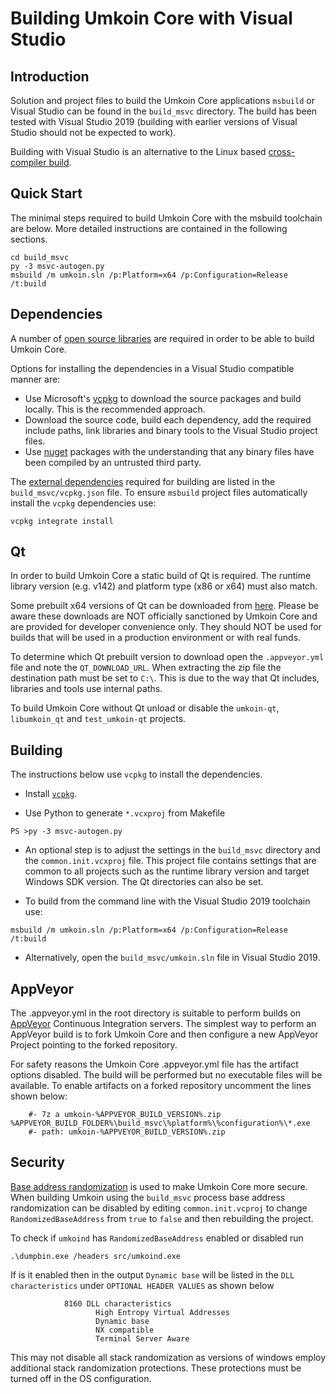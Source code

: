 Building Umkoin Core with Visual Studio
========================================

Introduction
---------------------
Solution and project files to build the Umkoin Core applications `msbuild` or Visual Studio can be found in the `build_msvc` directory. The build has been tested with Visual Studio 2019 (building with earlier versions of Visual Studio should not be expected to work).

Building with Visual Studio is an alternative to the Linux based [cross-compiler build](https://github.com/umkoin/umkoin/blob/master/doc/build-windows.md).

Quick Start
---------------------
The minimal steps required to build Umkoin Core with the msbuild toolchain are below. More detailed instructions are contained in the following sections.

```
cd build_msvc
py -3 msvc-autogen.py
msbuild /m umkoin.sln /p:Platform=x64 /p:Configuration=Release /t:build
```

Dependencies
---------------------
A number of [open source libraries](https://github.com/umkoin/umkoin/blob/master/doc/dependencies.md) are required in order to be able to build Umkoin Core.

Options for installing the dependencies in a Visual Studio compatible manner are:

- Use Microsoft's [vcpkg](https://docs.microsoft.com/en-us/cpp/vcpkg) to download the source packages and build locally. This is the recommended approach.
- Download the source code, build each dependency, add the required include paths, link libraries and binary tools to the Visual Studio project files.
- Use [nuget](https://www.nuget.org/) packages with the understanding that any binary files have been compiled by an untrusted third party.

The [external dependencies](https://github.com/umkoin/umkoin/blob/master/doc/dependencies.md) required for building are listed in the `build_msvc/vcpkg.json` file. To ensure `msbuild` project files automatically install the `vcpkg` dependencies use:

```
vcpkg integrate install
```

Qt
---------------------
In order to build Umkoin Core a static build of Qt is required. The runtime library version (e.g. v142) and platform type (x86 or x64) must also match.

Some prebuilt x64 versions of Qt can be downloaded from [here](https://github.com/sipsorcery/qt_win_binary/releases). Please be aware these downloads are NOT officially sanctioned by Umkoin Core and are provided for developer convenience only. They should NOT be used for builds that will be used in a production environment or with real funds.

To determine which Qt prebuilt version to download open the `.appveyor.yml` file and note the `QT_DOWNLOAD_URL`. When extracting the zip file the destination path must be set to `C:\`. This is due to the way that Qt includes, libraries and tools use internal paths.

To build Umkoin Core without Qt unload or disable the `umkoin-qt`, `libumkoin_qt` and `test_umkoin-qt` projects.

Building
---------------------
The instructions below use `vcpkg` to install the dependencies.

- Install [`vcpkg`](https://github.com/Microsoft/vcpkg).

- Use Python to generate `*.vcxproj` from Makefile

```
PS >py -3 msvc-autogen.py
```

- An optional step is to adjust the settings in the `build_msvc` directory and the `common.init.vcxproj` file. This project file contains settings that are common to all projects such as the runtime library version and target Windows SDK version. The Qt directories can also be set.

- To build from the command line with the Visual Studio 2019 toolchain use:

```
msbuild /m umkoin.sln /p:Platform=x64 /p:Configuration=Release /t:build
```

- Alternatively, open the `build_msvc/umkoin.sln` file in Visual Studio 2019.

AppVeyor
---------------------
The .appveyor.yml in the root directory is suitable to perform builds on [AppVeyor](https://www.appveyor.com/) Continuous Integration servers. The simplest way to perform an AppVeyor build is to fork Umkoin Core and then configure a new AppVeyor Project pointing to the forked repository.

For safety reasons the Umkoin Core .appveyor.yml file has the artifact options disabled. The build will be performed but no executable files will be available. To enable artifacts on a forked repository uncomment the lines shown below:

```
    #- 7z a umkoin-%APPVEYOR_BUILD_VERSION%.zip %APPVEYOR_BUILD_FOLDER%\build_msvc\%platform%\%configuration%\*.exe
    #- path: umkoin-%APPVEYOR_BUILD_VERSION%.zip
```

Security
---------------------
[Base address randomization](https://docs.microsoft.com/en-us/cpp/build/reference/dynamicbase-use-address-space-layout-randomization?view=msvc-160) is used to make Umkoin Core more secure. When building Umkoin using the `build_msvc` process base address randomization can be disabled by editing `common.init.vcproj` to change `RandomizedBaseAddress` from `true` to `false` and then rebuilding the project.

To check if `umkoind` has `RandomizedBaseAddress` enabled or disabled run

```
.\dumpbin.exe /headers src/umkoind.exe
```

If is it enabled then in the output `Dynamic base` will be listed in the `DLL characteristics` under `OPTIONAL HEADER VALUES` as shown below

```
            8160 DLL characteristics
                   High Entropy Virtual Addresses
                   Dynamic base
                   NX compatible
                   Terminal Server Aware
```

This may not disable all stack randomization as versions of windows employ additional stack randomization protections. These protections must be turned off in the OS configuration.